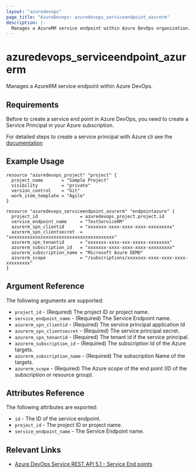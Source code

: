 ```yaml
---
layout: "azuredevops"
page_title: "AzureDevops: azuredevops_serviceendpoint_azurerm"
description: |-
  Manages a AzureRM service endpoint within Azure DevOps organization.
---
```


# azuredevops_serviceendpoint_azurerm
Manages a AzureRM service endpoint within Azure DevOps.

## Requirements
Before to create a service end point in Azure DevOps, you need to create a Service Principal in your Azure subscription.

For detailed steps to create a service principal with Azure cli see the [documentation](https://docs.microsoft.com/en-us/cli/azure/create-an-azure-service-principal-azure-cli?view=azure-cli-latest)

## Example Usage

```hcl
resource "azuredevops_project" "project" {
  project_name       = "Sample Project"
  visibility         = "private"
  version_control    = "Git"
  work_item_template = "Agile"
}

resource "azuredevops_serviceendpoint_azurerm" "endpointazure" {
  project_id                = azuredevops_project.project.id
  service_endpoint_name     = "TestServiceRM"
  azurerm_spn_clientid      = "xxxxxxx-xxxx-xxxx-xxxx-xxxxxxxxx"
  azurerm_spn_clientsecret  = "xxxxxxxxxxxxxxxxxxxxxxxxxxxxxxxxxxxxxxxx"
  azurerm_spn_tenantid      = "xxxxxxx-xxxx-xxx-xxxxx-xxxxxxxx"
  azurerm_subscription_id   = "xxxxxxx-xxxx-xxxx-xxxx-xxxxxxxxx"
  azurerm_subscription_name = "Microsoft Azure DEMO"
  azurerm_scope             = "/subscriptions/xxxxxxx-xxxx-xxxx-xxxx-xxxxxxxxx"
}
```

## Argument Reference

The following arguments are supported:

* `project_id` - (Required) The project ID or project name.
* `service_endpoint_name` - (Required) The Service Endpoint name.
* `azurerm_spn_clientid` - (Required) The service principal application Id
* `azurerm_spn_clientsecret` - (Required) The service principal secret.
* `azurerm_spn_tenantid` - (Required) The tenant id if the service principal.
* `azurerm_subscription_id` - (Required) The subscription Id of the Azure targets.
* `azurerm_subscription_name` - (Required) The subscription Name of the targets.
* `azurerm_scope` - (Required) The Azure scope of the end point (ID of the subscription or resource group).

## Attributes Reference

The following attributes are exported:

* `id` - The ID of the service endpoint.
* `project_id` - The project ID or project name.
* `service_endpoint_name` - The Service Endpoint name.

## Relevant Links
* [Azure DevOps Service REST API 5.1 - Service End points](https://docs.microsoft.com/en-us/rest/api/azure/devops/serviceendpoint/endpoints?view=azure-devops-rest-5.1)
